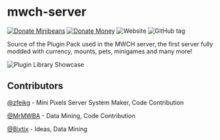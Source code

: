 # mwch-server
[![Donate Minibeans](https://img.shields.io/badge/minibeans-donate-brightgreen.svg?style=for-the-badge)](http://share.en.mini1.cn:4000/share/?uin=1004863995) [![Donate Money](https://img.shields.io/badge/paypal-donate-blue.svg?style=for-the-badge)](https://www.paypal.me/MWConstructoresHisp) ![Website](https://img.shields.io/website-up-down-green-red/http/mwh-json.github.io/mwch.svg?label=Website&style=for-the-badge)
![GitHub tag](https://img.shields.io/github/tag/mwh-json/mwch-server.svg?style=for-the-badge)

Source of the Plugin Pack used in the MWCH server, the first server fully modded with currency, mounts, pets, minigames and many more!

![Plugin Library Showcase](https://preview.ibb.co/iiTmT8/advancedlikethis.png)

## Contributors

[@zfeikg](https://github.com/zfeikg) - Mini Pixels Server System Maker, Code Contribution

[@MrMWBA](https://github.com/MrMWBA) - Data Mining, Code Contribution

[@Bixtix](https://github.com/Bixtix) - Ideas, Data Mining
